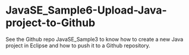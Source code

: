 # JavaSE_Sample6-Upload-Java-project-to-Github

See the Github repo JavaSE_Sample3 to know how to create a new Java project in Eclipse and how to push it to a Github repository.
